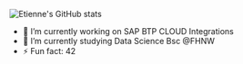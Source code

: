 ![Etienne's GitHub stats](https://github-readme-stats.vercel.app/api?username=etiiir&hide=contribs,prs)

- 🔭 I’m currently working on SAP BTP CLOUD Integrations
- 🌱 I’m currently studying Data Science Bsc @FHNW
- ⚡ Fun fact: 42

<!--
**etiiiR/etiiiR** is a ✨ _special_ ✨ repository because its `README.md` (this file) appears on your GitHub profile.




Here are some ideas to get you started:

- 🔭 I’m currently working on ...
- 🌱 I’m currently learning ...
- 👯 I’m looking to collaborate on ...
- 🤔 I’m looking for help with ...
- 💬 Ask me about ...
- 📫 How to reach me: ...
- 😄 Pronouns: ...
- ⚡ Fun fact: ...
-->
